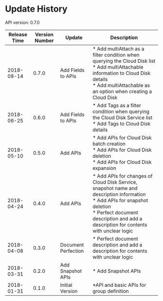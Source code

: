 # Update History #
API version: 0.7.0

|Release Time|Version Number|Update|Description|
|---|---|---|---|
|2018-08-14|0.7.0|Add Fields to APIs|* Add multiAttach as a filter condition when querying the Cloud Disk list<br>* Add multiAttachable information to Cloud Disk details<br>* Add multiAttachable as an option when creating a Cloud Disk|
|2018-06-25|0.6.0|Add Fields to APIs|* Add Tags as a filter condition when querying the Cloud Disk Service list<br>* Add Tags to Cloud Disk details|
|2018-05-10|0.5.0|Add APIs|* Add APIs for Cloud Disk batch creation<br>* Add APIs for Cloud Disk deletion<br>* Add APIs for Cloud Disk expansion|
|2018-04-24|0.4.0|Add APIs|* Add APIs for changes of Cloud Disk Service, snapshot name and description information<br>* Add APIs for snapshot deletion<br>* Perfect document description and add a description for contents with unclear logic|
|2018-04-08|0.3.0|Document Perfection| * Perfect document description and add a description for contents with unclear logic|
|2018-03-31|0.2.0|Add Snapshot APIs|* Add Snapshot APIs|
|2018-01-31|0.1.0|Initial Version|*API and basic APIs for group definition|
